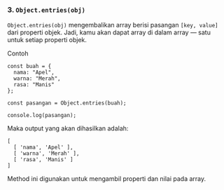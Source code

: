 ### 3. `Object.entries(obj)`

`Object.entries(obj)` mengembalikan array berisi pasangan `[key, value]` dari properti objek. Jadi, kamu akan dapat array di dalam array — satu untuk setiap properti objek.

Contoh 

```
const buah = {
  nama: "Apel",
  warna: "Merah",
  rasa: "Manis"
};

const pasangan = Object.entries(buah);

console.log(pasangan);
```
Maka output yang akan dihasilkan adalah:

```
[
  [ 'nama', 'Apel' ],
  [ 'warna', 'Merah' ],
  [ 'rasa', 'Manis' ]
]
```
Method ini digunakan untuk mengambil properti dan nilai pada array. 
